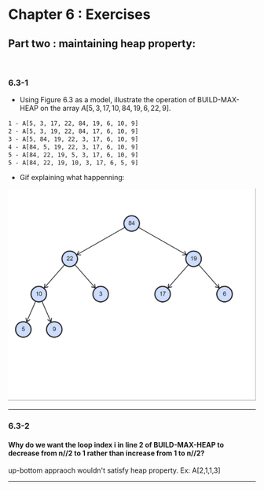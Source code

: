 # Chapter 6 : Exercises

## Part two : maintaining heap property:

<br>

### 6.3-1

- Using Figure 6.3 as a model, illustrate the operation of BUILD-MAX-HEAP on the array $A[5, 3, 17, 10, 84, 19, 6, 22, 9]$.

```
1 - A[5, 3, 17, 22, 84, 19, 6, 10, 9]
2 - A[5, 3, 19, 22, 84, 17, 6, 10, 9]
3 - A[5, 84, 19, 22, 3, 17, 6, 10, 9]
4 - A[84, 5, 19, 22, 3, 17, 6, 10, 9]
5 - A[84, 22, 19, 5, 3, 17, 6, 10, 9]
5 - A[84, 22, 19, 10, 3, 17, 6, 5, 9]
```

- Gif explaining what happenning:

<p align="center">
  <img src="https://github.com/sayedgamal99/INTRO-TO-ALGORITHMS/blob/main/Exercises/Images/buildmaxheap.gif?raw=true" alt="alt text">
</p>

---

### 6.3-2

#### Why do we want the loop index i in line 2 of BUILD-MAX-HEAP to decrease from n//2 to 1 rather than increase from 1 to n//2?
  
up-bottom appraoch wouldn't satisfy heap property. Ex: A[2,1,1,3]

---
